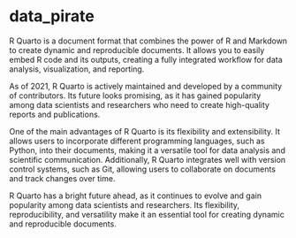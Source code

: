 # data_pirate
R Quarto is a document format that combines the power of R and Markdown to create dynamic and reproducible documents. It allows you to easily embed R code and its outputs, creating a fully integrated workflow for data analysis, visualization, and reporting.

As of 2021, R Quarto is actively maintained and developed by a community of contributors. Its future looks promising, as it has gained popularity among data scientists and researchers who need to create high-quality reports and publications.

One of the main advantages of R Quarto is its flexibility and extensibility. It allows users to incorporate different programming languages, such as Python, into their documents, making it a versatile tool for data analysis and scientific communication. Additionally, R Quarto integrates well with version control systems, such as Git, allowing users to collaborate on documents and track changes over time.

R Quarto has a bright future ahead, as it continues to evolve and gain popularity among data scientists and researchers. Its flexibility, reproducibility, and versatility make it an essential tool for creating dynamic and reproducible documents.
